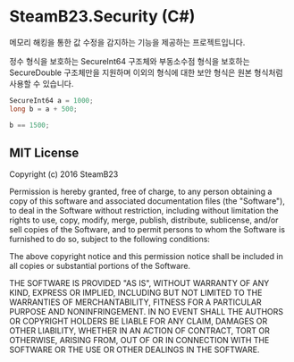 ﻿# SteamB23.Security (C#)
메모리 해킹을 통한 값 수정을 감지하는 기능을 제공하는 프로젝트입니다.

정수 형식을 보호하는 SecureInt64 구조체와 부동소수점 형식을 보호하는 SecureDouble 구조체만을 지원하며 이외의 형식에 대한 보안 형식은 원본 형식처럼 사용할 수 있습니다.
``` c#
SecureInt64 a = 1000;
long b = a + 500;

b == 1500;
```

## MIT License
Copyright (c) 2016 SteamB23


Permission is hereby granted, free of charge, to any person obtaining a copy of this software and associated documentation files (the "Software"), to deal in the Software without restriction, including without limitation the rights to use, copy, modify, merge, publish, distribute, sublicense, and/or sell copies of the Software, and to permit persons to whom the Software is furnished to do so, subject to the following conditions:

The above copyright notice and this permission notice shall be included in all copies or substantial portions of the Software.

THE SOFTWARE IS PROVIDED "AS IS", WITHOUT WARRANTY OF ANY KIND, EXPRESS OR IMPLIED, INCLUDING BUT NOT LIMITED TO THE WARRANTIES OF MERCHANTABILITY, FITNESS FOR A PARTICULAR PURPOSE AND NONINFRINGEMENT. IN NO EVENT SHALL THE AUTHORS OR COPYRIGHT HOLDERS BE LIABLE FOR ANY CLAIM, DAMAGES OR OTHER LIABILITY, WHETHER IN AN ACTION OF CONTRACT, TORT OR OTHERWISE, ARISING FROM, OUT OF OR IN CONNECTION WITH THE SOFTWARE OR THE USE OR OTHER DEALINGS IN THE SOFTWARE.